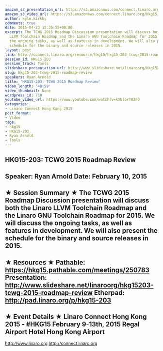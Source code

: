 ```yaml
---
amazon_s3_presentation_url: https://s3.amazonaws.com/connect.linaro.org/hkg15/Videos/02-10-Tuesday/HKG15-203.pdf
amazon_s3_video_url: https://s3.amazonaws.com/connect.linaro.org/hkg15/Videos/02-10-Tuesday/HKG15-203+TCWG+2015+Roadmap+Review.mp4
author: kyle.kirkby
comments: true
date: 2015-04-23 15:36:55+00:00
excerpt: The TCWG 2015 Roadmap Discussion presentation will discuss both the Linaro
  LLVM Toolchain Roadmap and the Linaro GNU Toolchain Roadmap for 2015. We will discuss
  the ongoing tasks, as well as features in development. We will also present the
  schedule for the binary and source releases in 2015.
layout: post
link: http://connect.linaro.org/resource/hkg15/hkg15-203-tcwg-2015-roadmap-review/
session_id: HKG15-203
session_track: Tools
slideshare_presentation_url: http://www.slideshare.net/linaroorg/hkg15203-tcwg-2015-roadmap-review
slug: hkg15-203-tcwg-2015-roadmap-review
speakers: Ryan Arnold
title: 'HKG15-203: TCWG 2015 Roadmap Review'
video_length: '48:59'
video_thumbnail: None
wordpress_id: 718
youtube_video_url: https://www.youtube.com/watch?v=kXNforT03F0
categories:
- Linaro Connect Hong Kong 2015
post_format:
- Video
tags:
- hkg15
- HKG15-203
- Ryan Arnold
- Tools
---
```


HKG15-203: TCWG 2015 Roadmap Review 
--------------------------------------------------- 
Speaker: Ryan Arnold 
Date: February 10, 2015 
--------------------------------------------------- 
★ Session Summary ★ 
The TCWG 2015 Roadmap Discussion presentation will discuss both the Linaro LLVM Toolchain Roadmap and the Linaro GNU Toolchain Roadmap for 2015. We will discuss the ongoing tasks, as well as features in development. We will also present the schedule for the binary and source releases in 2015. 
-------------------------------------------------- 
★ Resources ★ 
Pathable: https://hkg15.pathable.com/meetings/250783 
Presentation:  http://www.slideshare.net/linaroorg/hkg15203-tcwg-2015-roadmap-review
Etherpad: http://pad.linaro.org/p/hkg15-203 
--------------------------------------------------- 
★ Event Details ★ 
Linaro Connect Hong Kong 2015 - #HKG15 
February 9-13th, 2015 
Regal Airport Hotel Hong Kong Airport 
--------------------------------------------------- 
http://www.linaro.org 
http://connect.linaro.org
